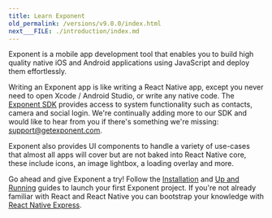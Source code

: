 ```yaml
---
title: Learn Exponent
old_permalink: /versions/v9.0.0/index.html
next___FILE: ./introduction/index.md
---
```


Exponent is a mobile app development tool that enables you to build high quality native iOS and Android applications using JavaScript and deploy them effortlessly.

Writing an Exponent app is like writing a React Native app, except you never need to open Xcode / Android Studio, or write any native code. The [Exponent SDK](/versions/v9.0.0/sdk/index#exponent-sdk) provides access to system functionality such as contacts, camera and social login. We're continually adding more to our SDK and would like to hear from you if there's something we're missing: [support@getexponent.com](mailto:support%40getexponent.com).

Exponent also provides UI components to handle a variety of use-cases that almost all apps will cover but are not baked into React Native core, these include icons, an image lightbox, a loading overlay and more.

Go ahead and give Exponent a try! Follow the [Installation](/versions/v9.0.0/introduction/installation#installation) and [Up and Running](/versions/v9.0.0/guides/up-and-running#up-and-running) guides to launch your first Exponent project. If you're not already familiar with React and React Native you can bootstrap your knowledge with [React Native Express](http://www.reactnativeexpress.com/).
